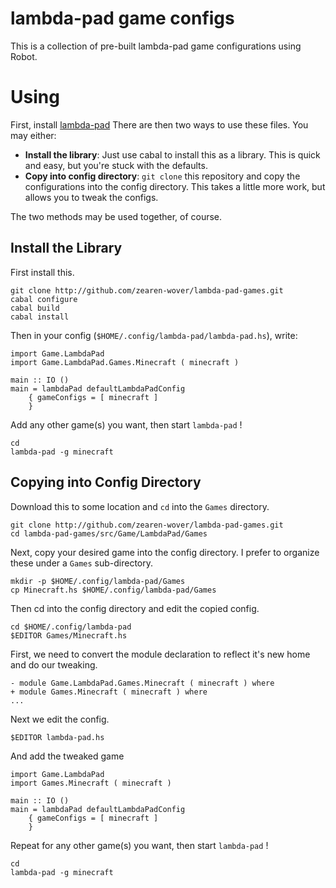 # lambda-pad game configs

This is a collection of pre-built lambda-pad game configurations using Robot.

# Using

First, install [lambda-pad](http://github.com/zearen-wover/lambda-pad.git)
There are then two ways to use these files.  You may either:

- **Install the library**: Just use cabal to install this as a library.  This is
  quick and easy, but you're stuck with the defaults.
- **Copy into config directory**: `git clone` this repository and copy the
  configurations into the config directory.  This takes a little more work, but
  allows you to tweak the configs.

The two methods may be used together, of course.

## Install the Library

First install this.

    git clone http://github.com/zearen-wover/lambda-pad-games.git
    cabal configure
    cabal build
    cabal install

Then in your config (`$HOME/.config/lambda-pad/lambda-pad.hs`), write:

    import Game.LambdaPad
    import Game.LambdaPad.Games.Minecraft ( minecraft )

    main :: IO ()
    main = lambdaPad defaultLambdaPadConfig
        { gameConfigs = [ minecraft ]
        }

Add any other game(s) you want, then start `lambda-pad` !

    cd
    lambda-pad -g minecraft

## Copying into Config Directory

Download this to some location and `cd` into the `Games` directory.

    git clone http://github.com/zearen-wover/lambda-pad-games.git
    cd lambda-pad-games/src/Game/LambdaPad/Games

Next, copy your desired game into the config directory.  I prefer to organize
these under a `Games` sub-directory.

    mkdir -p $HOME/.config/lambda-pad/Games
    cp Minecraft.hs $HOME/.config/lambda-pad/Games

Then cd into the config directory and edit the copied config.

    cd $HOME/.config/lambda-pad
    $EDITOR Games/Minecraft.hs

First, we need to convert the module declaration to reflect it's new home and do
our tweaking.

    - module Game.LambdaPad.Games.Minecraft ( minecraft ) where
    + module Games.Minecraft ( minecraft ) where
    ...

Next we edit the config.

    $EDITOR lambda-pad.hs

And add the tweaked game

    import Game.LambdaPad
    import Games.Minecraft ( minecraft )

    main :: IO ()
    main = lambdaPad defaultLambdaPadConfig
        { gameConfigs = [ minecraft ]
        }

Repeat for any other game(s) you want, then start `lambda-pad` !

    cd
    lambda-pad -g minecraft
